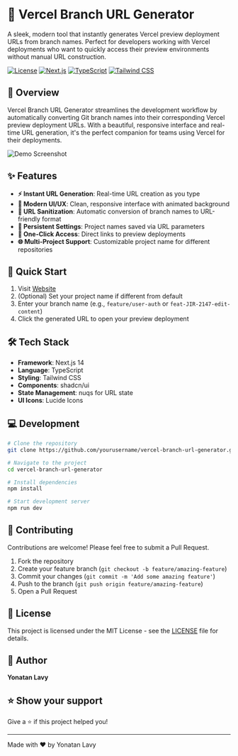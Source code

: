 # 🔗 Vercel Branch URL Generator

A sleek, modern tool that instantly generates Vercel preview deployment URLs from branch names. Perfect for developers working with Vercel deployments who want to quickly access their preview environments without manual URL construction.

[![License](https://img.shields.io/badge/license-MIT-blue.svg)](LICENSE)
[![Next.js](https://img.shields.io/badge/Next.js-14-black)](https://nextjs.org/)
[![TypeScript](https://img.shields.io/badge/TypeScript-5.0-blue)](https://www.typescriptlang.org/)
[![Tailwind CSS](https://img.shields.io/badge/Tailwind-3.0-38B2AC)](https://tailwindcss.com/)

## 🌟 Overview

Vercel Branch URL Generator streamlines the development workflow by automatically converting Git branch names into their corresponding Vercel preview deployment URLs. With a beautiful, responsive interface and real-time URL generation, it's the perfect companion for teams using Vercel for their deployments.

![Demo Screenshot](path-to-your-screenshot.png)

## ✨ Features

- **⚡️ Instant URL Generation**: Real-time URL creation as you type
- **🎨 Modern UI/UX**: Clean, responsive interface with animated background
- **🔄 URL Sanitization**: Automatic conversion of branch names to URL-friendly format
- **💾 Persistent Settings**: Project names saved via URL parameters
- **🎯 One-Click Access**: Direct links to preview deployments
- **🌐 Multi-Project Support**: Customizable project name for different repositories

## 🚀 Quick Start

1. Visit [Website](https://vercel-preview-url-generator.vercel.app/)
2. (Optional) Set your project name if different from default
3. Enter your branch name (e.g., `feature/user-auth` or `feat-JIR-2147-edit-content`)
4. Click the generated URL to open your preview deployment

## 🛠️ Tech Stack

- **Framework**: Next.js 14
- **Language**: TypeScript
- **Styling**: Tailwind CSS
- **Components**: shadcn/ui
- **State Management**: nuqs for URL state
- **UI Icons**: Lucide Icons

## 💻 Development

```bash
# Clone the repository
git clone https://github.com/yourusername/vercel-branch-url-generator.git

# Navigate to the project
cd vercel-branch-url-generator

# Install dependencies
npm install

# Start development server
npm run dev
```

## 🤝 Contributing

Contributions are welcome! Please feel free to submit a Pull Request.

1. Fork the repository
2. Create your feature branch (`git checkout -b feature/amazing-feature`)
3. Commit your changes (`git commit -m 'Add some amazing feature'`)
4. Push to the branch (`git push origin feature/amazing-feature`)
5. Open a Pull Request

## 📝 License

This project is licensed under the MIT License - see the [LICENSE](LICENSE) file for details.

## 👤 Author

**Yonatan Lavy**

## ⭐️ Show your support

Give a ⭐️ if this project helped you!

---

Made with ❤️ by Yonatan Lavy
